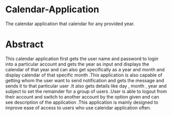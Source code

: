 # Calendar-Application
  The calendar application that calendar for any provided year.
# Abstract
  This calendar application first gets the user name and password to login into a particular account and  gets the year as input and displays the calendar of that year and can also get specifically as a year and month and display calendar of that specific month .This application is also capable of getting whom the user want to send notification and gets the message and sends it to that particular user .It also gets details like day , month , year and subject to set the remainder for a group of users .User is able to logout from their account and switch to another account by the option given and can see description of the application .This application is mainly designed to improve ease of access to users who use calendar application often.
